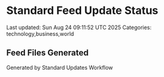 # Standard Feed Update Status
Last updated: Sun Aug 24 09:11:52 UTC 2025
Categories: technology,business,world

## Feed Files Generated

Generated by Standard Updates Workflow
